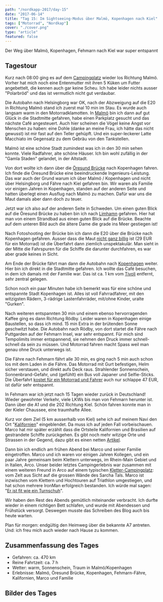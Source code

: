 ```yaml
---
path: "/nordkapp-2017/day-15"
date: "2017-06-14"
title: "Tag 15: Im Sightseeing-Modus über Malmö, Kopenhagen nach Kiel"
tags: ["Motorrad", "Nordkap"]
cover: "./cover.png"
type: "article"
featured: false
---
```


Der Weg über Malmö, Kopenhagen, Fehmarn nach Kiel war super entspannt

## Tagestour

<rehype-image src="Tour-Day-15.png"><center></center></rehype-image>

Kurz nach 08:00 ging es auf dem [Campingplatz](http://markarydscamping.se/sv/) wieder los Richtung Malmö. Vorher hat mich noch eine Entenmutter mit ihren 5 Küken um Futter angebettelt, die kennen auch gar keine Scheu. Ich habe leider nichts ausser "Polarbröd" und das ist vermutlich nicht gut verdaubar.

<photo-composition>
<rehype-image src="IMG_3512.JPG"><center></center></rehype-image>
<rehype-image src="IMG_3517.JPG"><center></center></rehype-image>
</photo-composition>

Die Autobahn nach Helsingborg war OK, nach der Abzweigung auf die E20 in Richtung Malmö stand ich zuerst mal 10 min im Stau. Es wurde auch langsam warm in den Motorradklamotten. In [Malmö](https://de.wikipedia.org/wiki/Malm%C3%B6) bin ich dann auf gut Glück in die Stadtmitte gefahren, habe einen Parkplatz gesucht und das nächste Café angesteuert. Auch hier scheinen die Vögel keine Angst vor Menschen zu haben: eine Dohle (danke an meine Frau, ich hätte das nicht gewusst) ist mir fast auf den Teller gehüpft. Und ein super-leckerer Latte Macchiato im Gegensatz zu dem Gebräu von den Tankstellen.

<photo-composition>
<rehype-image src="IMG_3525.JPG"><center></center></rehype-image>
<rehype-image src="IMG_3536.JPG"><center></center></rehype-image>
<rehype-image src="IMG_3526.JPG"><center></center></rehype-image>
</photo-composition>

Malmö ist eine schöne Stadt zumindest was ich in den 30 min sehen konnte. Viele Radfahrer, alte schöne Häuser. Ich bin wohl zufällig in der "Gamla Staden" gelandet, in der Altstadt.

Von dort wollte ich dann über die [Öresund Brücke](https://de.wikipedia.org/wiki/%C3%96resundbr%C3%BCcke) nach Kopenhagen fahren. Ich finde die Öresund Brücke eine beeindruckende Ingenieurs-Leistung. Das war auch der Grund warum ich über Malmö / Kopenhagen und nicht über Helsingborg und Fähre nach Kiel gefahren bin. Wir waren als Familie vor einigen Jahren in Kopenhagen, standen auf der anderen Seite und hatten überlegt einen Ausflug nach Malmö zu machen. Dafür war uns die Maut damals aber dann doch zu teuer.

Jetzt war ich also auf der anderen Seite in Schweden. Um einen guten Blick auf die Öresund Brücke zu haben bin ich nach [Limhamn](https://www.google.de/maps/place/Sibbarpsv%C3%A4gen+1,+216+11+Limhamn,+Sweden/@55.5748838,12.9111695,17z/data=!3m1!4b1!4m5!3m4!1s0x4653a6f90dd4d5b5:0xff5bb5d14f4b8506!8m2!3d55.5748838!4d12.9133582?hl=en) gefahren. Hier hat man von einem Strandbad aus einen guten Blick auf die Brücke. Beachte auf dem unteren Bild auch die ältere Dame die grade ins Meer gestiegen ist!

<photo-composition>
<rehype-image src="IMG_3553.JPG"><center></center></rehype-image>
<rehype-image src="IMG_3557.JPG"><center></center></rehype-image>
</photo-composition>

Nach Fotoshooting der Brücke bin ich dann die E20 über die Brücke nach Kopenhagen gefahren. Ausser dass die Maut [nicht ganz billig](https://www.oresundsbron.com/en/prices) ist (29 EUR für ein Motorrad) ist die Überfahrt dann ziemlich unspektakulär. Man sieht in der Mitte die Fahrspuren für die Schiffe die darunter durchfahren, es war aber grade keines in Sicht.

Am Ende der Brücke fährt man dann die Autobahn nach [Kopenhagen](https://de.wikipedia.org/wiki/Kopenhagen) weiter. Hier bin ich direkt in die Stadtmitte gefahren. Ich wollte das Café besuchen, in dem ich damals mit der Familie war. Das ist ca. 1 km vom [Tivoli](https://de.wikipedia.org/wiki/Tivoli_(Kopenhagen)) entfernt, sehr zentral gelegen.

<photo-composition>
<rehype-image src="IMG_3560.JPG"><center></center></rehype-image>
<rehype-image src="IMG_20170614_120710.jpg"><center></center></rehype-image>
</photo-composition>

Schon noch ein paar Minuten habe ich bemerkt was für eine schöne und entspannte Stadt Kopenhagen ist. Alles ist voll Fahrradfahrer, mit den witzigsten Rädern, 3-rädrige Lastenfahrräder, mit/ohne Kinder, uralte "Gurken".

Nach weiteren entspannten 30 min und einem ebenso hervorragenden Kaffee ging es dann Richtung Rödby. Leider waren in Kopenhagen einige Baustellen, so dass ich mind. 15 min Extra in der brütenden Sonne geschwitzt habe. Die Autobahn nach Rödby, von dort startet die Fähre nach Puttgarden auf der Fehmarn Insel, war sehr entspannt. Für mich sind Tempolimits immer entspannend, sie nehmen den Druck immer schnell-schnell da sein zu müssen. Und Motorrad fahren macht Spass weil man genau ohne Druck unterwegs ist.

Die Fähre nach Fehmarn fährt alle 30 min, es ging nach 5 min auch schon los mit dem Laden in die Fähre. Das Motorrad mit Gurt befestigen, Helm sicher verstauen, und direkt aufs Deck raus. Strahlender Sonnenschein, Sonnenbrand-Gefahr, und (gefühlt) ein Bus voll Japaner und Selfie-Sticks. Die Überfahrt [kostet für ein Motorrad und Fahrer](https://www.scandlines.de/tickets-und-tarife/tickets-und-preise/puttgarden-rodby.aspx) auch nur schlappe 47 EUR, ist dafür sehr entspannt.

<photo-composition>
<rehype-image src="IMG_3593.JPG"><center></center></rehype-image>
<rehype-image src="IMG_3573.JPG"><center></center></rehype-image>
</photo-composition>

In Fehmarn war ich jetzt nach 15 Tagen wieder zurück in Deutschland! Wieder gewohnter Verkehr, viele LKWs bis man von Fehmarn herunter ist. Dann über die A1 und die 202 Richtung Kiel. Schön fahren konnte man in der Kieler Chaussee, eine traumhafte Allee.

<photo-composition>
<rehype-image src="IMG_3656.JPG"><center></center></rehype-image>
<rehype-image src="IMG_3662.JPG"><center></center></rehype-image>
<rehype-image src="IMG_3658.JPG"><center></center></rehype-image>
</photo-composition>

Kurz vor dem Ziel (5 km ausserhalb von Kiel) sehe ich auf meinem Navi den Ort "[Kalifornien](https://de.wikipedia.org/wiki/Sch%C3%B6nberg_(Holstein)#Geschichte)" eingeblendet. Da muss ich auf jeden Fall vorbeischauen. Marco hat mir später erzählt dass die Ortsteile Kalifornien und Brasilien auf gestrandete Schiffe zurückgehen. Es gibt noch mehr witzige Orte und Strassen in der Gegend, dazu gibt es einen netten [Artikel](https://www.shz.de/regionales/schleswig-holstein/panorama/von-brasilien-bis-england-so-international-sind-die-ortsnamen-in-sh-id14427791.html).

<rehype-image src="IMG_3671.JPG"><center></center></rehype-image>

Dann bin ich endlich am frühen Abend bei Marco und seiner Familie eingetroffen. Marco und ich waren vor einigen Jahren Kollegen, und ein paar Jahre gemeinsam beim Klettern unterwegs, im Rhein-Main Gebiet und in Italien, Arco. Unser beider letztes Campingerlebnis war zusammen mit einem weiteren Freund in Arco auf einem typischen [Kletter-Campingplatz](http://www.camping.it/en/trentino/arco/): vom Zelt aus Sicht auf die grossen Wände des Sarcha Tals. Marco ist inzwischen vom Klettern und Hochtouren auf Triathlon umgestiegen, und hat schon mehrere IronMan erfolgreich bestanden. Ich würde mal sagen: "[Er ist fit wie ein Turnschuh](https://de.wiktionary.org/wiki/fit_wie_ein_Turnschuh)".

Wir haben den Rest des Abends gemütlich miteinander verbracht. Ich durfte wieder in einem richtigen Bett schlafen, und wurde mit Abendessen und Frühstück versorgt. Deswegen musste das Schreiben des Blog auch bis heute warten.

Plan für morgen: endgültig den Heimweg über die bekannte A7 antreten. Und: ich freu mich auch wieder nach Hause zu kommen.

## Zusammenfassung des Tages

* Gefahren: ca. 470 km
* Reine Fahrtzeit: ca. 7 h
* Wetter: warm, Sonnenschein, Traum in Malmö/Kopenhagen
* Erlebnisse: Malmö, Öresund Brücke, Kopenhagen, Fehmarn-Fähre, Kalifornien, Marco und Familie

## Bilder des Tages

<photo-composition>
<rehype-image src="IMG_3540.JPG"><center></center></rehype-image>
<rehype-image src="IMG_3541.JPG"><center></center></rehype-image>
<rehype-image src="IMG_3551.JPG"><center></center></rehype-image>
<rehype-image src="IMG_3620.JPG"><center></center></rehype-image>
<rehype-image src="IMG_3655.JPG"><center></center></rehype-image>
<rehype-image src="IMG_3660.JPG"><center></center></rehype-image>
<rehype-image src="IMG_3667.JPG"><center></center></rehype-image>
</photo-composition>
